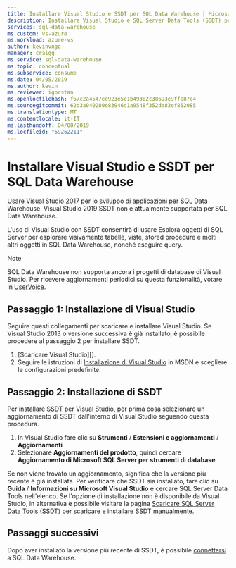 ```yaml
---
title: Installare Visual Studio e SSDT per SQL Data Warehouse | Microsoft Docs
description: Installare Visual Studio e SQL Server Data Tools (SSDT) per Azure SQL Data Warehouse
services: sql-data-warehouse
ms.custom: vs-azure
ms.workload: azure-vs
author: kevinvngo
manager: craigg
ms.service: sql-data-warehouse
ms.topic: conceptual
ms.subservice: consume
ms.date: 04/05/2019
ms.author: kevin
ms.reviewer: igorstan
ms.openlocfilehash: f67c2a4547ee923e5c1b49302c38693e9ffe87c4
ms.sourcegitcommit: 62d3a040280e83946d1a9548f352da83ef852085
ms.translationtype: MT
ms.contentlocale: it-IT
ms.lasthandoff: 04/08/2019
ms.locfileid: "59262211"
---
```

# <a name="install-visual-studio-and-ssdt-for-sql-data-warehouse"></a>Installare Visual Studio e SSDT per SQL Data Warehouse
Usare Visual Studio 2017 per lo sviluppo di applicazioni per SQL Data Warehouse. Visual Studio 2019 SSDT non è attualmente supportata per SQL Data Warehouse. 

L'uso di Visual Studio con SSDT consentirà di usare Esplora oggetti di SQL Server per esplorare visivamente tabelle, viste, stored procedure e molti altri oggetti in SQL Data Warehouse, nonché eseguire query.

> [!NOTE]
> SQL Data Warehouse non supporta ancora i progetti di database di Visual Studio. Per ricevere aggiornamenti periodici su questa funzionalità, votare in [UserVoice].
> 
> 

## <a name="step-1-install-visual-studio"></a>Passaggio 1: Installazione di Visual Studio
Seguire questi collegamenti per scaricare e installare Visual Studio. Se Visual Studio 2013 o versione successiva è già installato, è possibile procedere al passaggio 2 per installare SSDT.

1. [Scaricare Visual Studio][].
2. Seguire le istruzioni di [Installazione di Visual Studio][Installing Visual Studio] in MSDN e scegliere le configurazioni predefinite.

## <a name="step-2-install-ssdt"></a>Passaggio 2: Installazione di SSDT
Per installare SSDT per Visual Studio, per prima cosa selezionare un aggiornamento di SSDT dall'interno di Visual Studio seguendo questa procedura.

1. In Visual Studio fare clic su **Strumenti** / **Estensioni e aggiornamenti** / **Aggiornamenti**
2. Selezionare **Aggiornamenti del prodotto**, quindi cercare **Aggiornamento di Microsoft SQL Server per strumenti di database**

Se non viene trovato un aggiornamento, significa che la versione più recente è già installata.  Per verificare che SSDT sia installato, fare clic su **Guida** / **Informazioni su Microsoft Visual Studio** e cercare SQL Server Data Tools nell'elenco. Se l'opzione di installazione non è disponibile da Visual Studio, in alternativa è possibile visitare la pagina [Scaricare SQL Server Data Tools (SSDT)][SSDT Download] per scaricare e installare SSDT manualmente.

## <a name="next-steps"></a>Passaggi successivi
Dopo aver installato la versione più recente di SSDT, è possibile [connettersi][connect] a SQL Data Warehouse.

<!--Anchors-->

<!--Image references-->

<!--Articles-->
[connect]: ./sql-data-warehouse-query-visual-studio.md

<!--Other-->
[Scarica Visual Studio]: https://www.visualstudio.com/downloads/
[Installing Visual Studio]: https://msdn.microsoft.com/library/e2h7fzkw.aspx
[SSDT Download]: https://msdn.microsoft.com/library/mt204009.aspx
[UserVoice]: https://feedback.azure.com/forums/307516-sql-data-warehouse/suggestions/13313247-database-project-from-visual-studio-to-support-azu

